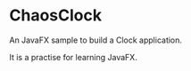 ChaosClock
==========

An JavaFX sample to build a Clock application.


It is a practise for learning JavaFX.
